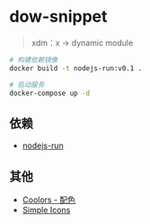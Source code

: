 # dow-snippet

>xdm：x -> dynamic module

```sh
# 构建依赖镜像
docker build -t nodejs-run:v0.1 .

# 启动服务
docker-compose up -d
```

## 依赖

- [nodejs-run](https://github.com/MurphyL/nodejs-run)


## 其他

- [Coolors - 配色](https://coolors.co/393d3f-fdfdff-c6c5b9-62929e-546a7b)
- [Simple Icons](https://simpleicons.org/)